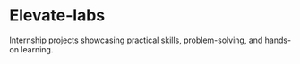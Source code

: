 # Elevate-labs 
Internship projects showcasing practical skills, problem-solving, and hands-on learning.
